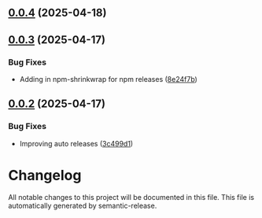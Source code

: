 ## [0.0.4](https://github.com/billyjbryant/git-assure/compare/v0.0.3...v0.0.4) (2025-04-18)

## [0.0.3](https://github.com/billyjbryant/git-assure/compare/v0.0.2...v0.0.3) (2025-04-17)

### Bug Fixes

- Adding in npm-shrinkwrap for npm releases ([8e24f7b](https://github.com/billyjbryant/git-assure/commit/8e24f7b63dcc81fd23a9b0f84d2288314e276c75))

## [0.0.2](https://github.com/billyjbryant/git-assure/compare/v0.0.1...v0.0.2) (2025-04-17)

### Bug Fixes

- Improving auto releases ([3c499d1](https://github.com/billyjbryant/git-assure/commit/3c499d170d19881080f5d8319bf11072fb02d5bd))

# Changelog

All notable changes to this project will be documented in this file. This file is automatically generated by semantic-release.
